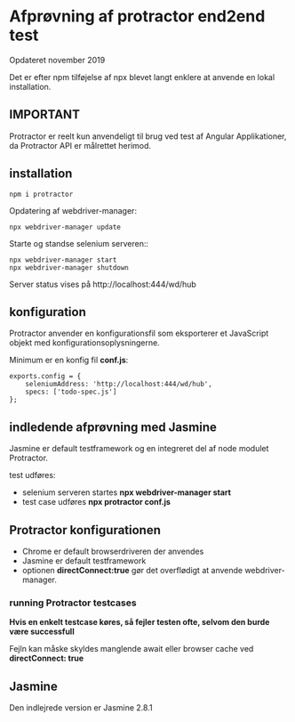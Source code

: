 # Afprøvning af protractor end2end test

Opdateret november 2019

Det er efter npm tilføjelse af npx blevet langt enklere at anvende en lokal installation.

## IMPORTANT

Protractor er reelt kun anvendeligt til brug ved test af Angular Applikationer, da Protractor API er målrettet herimod.

## installation

```
npm i protractor
```

Opdatering af webdriver-manager:

```
npx webdriver-manager update
```

Starte og standse selenium serveren::

```
npx webdriver-manager start
npx webdriver-manager shutdown
```

Server status vises på http://localhost:444/wd/hub

## konfiguration

Protractor anvender en konfigurationsfil som eksporterer et JavaScript objekt med konfigurationsoplysningerne.

Minimum er en konfig fil **conf.js**:

```
exports.config = {
    seleniumAddress: 'http://localhost:444/wd/hub',
    specs: ['todo-spec.js']
};
```

## indledende afprøvning med Jasmine

Jasmine er default testframework og en integreret del af node modulet Protractor.

test udføres:

- selenium serveren startes **npx webdriver-manager start**
- test case udføres **npx protractor conf.js**

## Protractor konfigurationen

- Chrome er default browserdriveren der anvendes
- Jasmine er default testframework
- optionen **directConnect:true** gør det overflødigt at anvende webdriver-manager. 


### running Protractor testcases

**Hvis en enkelt testcase køres, så fejler testen ofte, selvom den burde være successfull**

Fejln kan måske skyldes manglende await eller browser cache ved **directConnect: true**

## Jasmine

Den indlejrede version er Jasmine 2.8.1
